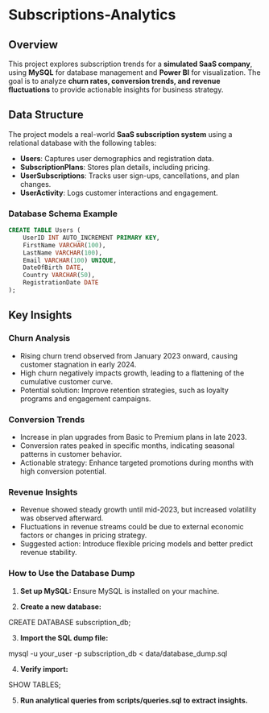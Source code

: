 # Subscriptions-Analytics

## Overview
This project explores subscription trends for a **simulated SaaS company**, using **MySQL** for database management and **Power BI** for visualization. The goal is to analyze **churn rates, conversion trends, and revenue fluctuations** to provide actionable insights for business strategy.

## Data Structure
The project models a real-world **SaaS subscription system** using a relational database with the following tables:
- **Users**: Captures user demographics and registration data.
- **SubscriptionPlans**: Stores plan details, including pricing.
- **UserSubscriptions**: Tracks user sign-ups, cancellations, and plan changes.
- **UserActivity**: Logs customer interactions and engagement.

### **Database Schema Example**
```sql
CREATE TABLE Users (
    UserID INT AUTO_INCREMENT PRIMARY KEY,
    FirstName VARCHAR(100),
    LastName VARCHAR(100),
    Email VARCHAR(100) UNIQUE,
    DateOfBirth DATE,
    Country VARCHAR(50),
    RegistrationDate DATE
);
```

## Key Insights
### Churn Analysis
- Rising churn trend observed from January 2023 onward, causing customer stagnation in early 2024.
- High churn negatively impacts growth, leading to a flattening of the cumulative customer curve.
- Potential solution: Improve retention strategies, such as loyalty programs and engagement campaigns.

### Conversion Trends
- Increase in plan upgrades from Basic to Premium plans in late 2023.
- Conversion rates peaked in specific months, indicating seasonal patterns in customer behavior.
- Actionable strategy: Enhance targeted promotions during months with high conversion potential.

### Revenue Insights
- Revenue showed steady growth until mid-2023, but increased volatility was observed afterward.
- Fluctuations in revenue streams could be due to external economic factors or changes in pricing strategy.
- Suggested action: Introduce flexible pricing models and better predict revenue stability.

### How to Use the Database Dump
1. **Set up MySQL:** Ensure MySQL is installed on your machine.

2. **Create a new database:**

  CREATE DATABASE subscription_db;

3. **Import the SQL dump file:**

  mysql -u your_user -p subscription_db < data/database_dump.sql

4. **Verify import:**

  SHOW TABLES;

5. **Run analytical queries from scripts/queries.sql to extract insights.**
